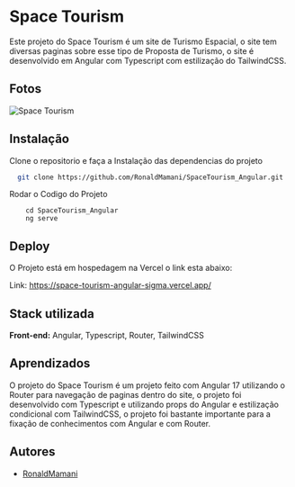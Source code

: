 
# Space Tourism

Este projeto do Space Tourism é um site de Turismo Espacial, o site tem diversas paginas sobre esse tipo de Proposta de Turismo, o site é desenvolvido em Angular com Typescript com estilização do TailwindCSS.
## Fotos

![Space Tourism](https://res.cloudinary.com/dz209s6jk/image/upload/v1634565177/Challenges/wudjsbv8g93aarlhvbud.jpg)


## Instalação

Clone o repositorio e faça a
Instalação das dependencias do projeto

```bash
  git clone https://github.com/RonaldMamani/SpaceTourism_Angular.git
```

Rodar o Codigo do Projeto

```
    cd SpaceTourism_Angular
    ng serve
```
    
## Deploy

O Projeto está em hospedagem na Vercel o link esta abaixo:

Link: https://space-tourism-angular-sigma.vercel.app/
## Stack utilizada

**Front-end:** Angular, Typescript, Router, TailwindCSS



## Aprendizados

O projeto do Space Tourism é um projeto feito com Angular 17 utilizando o Router para navegação de paginas dentro do site, o projeto foi desenvolvido com Typescript e utilizando props do Angular e estilização condicional com TailwindCSS, o projeto foi bastante importante para a fixação de conhecimentos com Angular e com Router.
## Autores

- [RonaldMamani](https://github.com/RonaldMamani)


